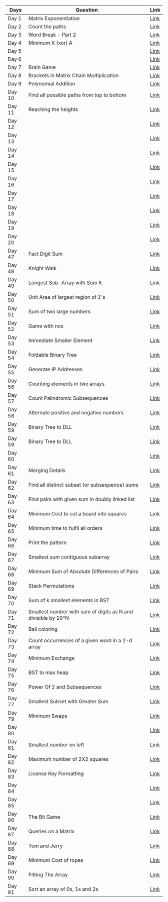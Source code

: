 | Days   | Question  | Link |
|---|---|---|
| Day 1  | Matrix Exponentiation  | [Link](https://practice.geeksforgeeks.org/problems/matrix-exponentiation2711/1)  |
| Day 2  | Count the paths  | [Link](https://practice.geeksforgeeks.org/problems/count-the-paths4332/1)  |
| Day 3  | Word Break - Part 2   | [Link](https://practice.geeksforgeeks.org/problems/word-break-part-23249/1)  | 
| Day 4  | Minimum X (xor) A   | [Link](https://practice.geeksforgeeks.org/problems/x-xor-a-is-minimum-and-set-bits-in-x-b/1)  | 
| Day 5  |    | [Link]()  | 
| Day 6  |    | [Link]()  | 
| Day 7  | Brain Game    | [Link](https://practice.geeksforgeeks.org/problems/brain-game1742/1)  | 
| Day 8  | Brackets in Matrix Chain Multiplication     | [Link](https://practice.geeksforgeeks.org/problems/brackets-in-matrix-chain-multiplication1024/1)  | 
| Day 9  | Polynomial Addition    | [Link](https://practice.geeksforgeeks.org/problems/polynomial-addition/1)  | 
| Day 10 | Find all possible paths from top to bottom    | [Link](https://practice.geeksforgeeks.org/problems/find-all-possible-paths-from-top-to-bottom/1)  | 
| Day 11 |  Reaching the heights  | [Link](https://practice.geeksforgeeks.org/problems/reaching-the-heights1921/1)  | 
| Day 12 |    | [Link]()  | 
| Day 13  |    | [Link]()  | 
| Day 14 |    | [Link]()  | 
| Day 15 |    | [Link]()  | 
| Day 16 |    | [Link]()  | 
| Day 17  |    | [Link]()  | 
| Day 18  |    | [Link]()  | 
| Day 19  |    | [Link]()  | 
| Day 20  |    | [Link]()  | 
| Day 47  |  Fact Digit Sum  | [Link](https://practice.geeksforgeeks.org/problems/fact-digit-sum4125/1)  | 
| Day 48  | Knight Walk  | [Link](https://practice.geeksforgeeks.org/problems/knight-walk4521/1)  | 
| Day 49  |  Longest Sub-Array with Sum K  | [Link](https://practice.geeksforgeeks.org/problems/longest-sub-array-with-sum-k0809/1)  | 
| Day 50  | Unit Area of largest region of 1's   | [Link](https://practice.geeksforgeeks.org/problems/length-of-largest-region-of-1s-1587115620/1)  | 
| Day 51  | Sum of two large numbers   | [Link](https://practice.geeksforgeeks.org/problems/sum-of-numbers-or-number1219/1)  | 
| Day 52  | Game with nos   | [Link](https://practice.geeksforgeeks.org/problems/game-with-nos3123/1)  | 
| Day 53  | Immediate Smaller Element | [Link](https://practice.geeksforgeeks.org/problems/immediate-smaller-element1142/1)  | 
| Day 54  | Foldable Binary Tree   | [Link](https://practice.geeksforgeeks.org/problems/foldable-binary-tree/1)  | 
| Day 55  |  Generate IP Addresses  | [Link](https://practice.geeksforgeeks.org/problems/generate-ip-addresses/1)  | 
| Day 56  | Counting elements in two arrays   | [Link](https://practice.geeksforgeeks.org/problems/counting-elements-in-two-arrays/1)  | 
| Day 57  |  Count Palindromic Subsequences  | [Link](https://practice.geeksforgeeks.org/problems/count-palindromic-subsequences/1)  | 
| Day 58  |  Alternate positive and negative numbers  | [Link](https://practice.geeksforgeeks.org/problems/array-of-alternate-ve-and-ve-nos1401/1)  | 
| Day 59  | Binary Tree to DLL   | [Link](https://practice.geeksforgeeks.org/problems/binary-tree-to-dll/1)  | 
| Day 59  | Binary Tree to DLL   | [Link](https://practice.geeksforgeeks.org/problems/binary-tree-to-dll/1)  | 
| Day 60  |    | [Link]()  | 
| Day 61  | Merging Details   | [Link](https://practice.geeksforgeeks.org/problems/merging-details/1)  | 
| Day 62  |  Find all distinct subset (or subsequence) sums  | [Link](https://practice.geeksforgeeks.org/problems/find-all-distinct-subset-or-subsequence-sums4424/1)  | 
| Day 63  |  Find pairs with given sum in doubly linked list  | [Link](https://practice.geeksforgeeks.org/problems/find-pairs-with-given-sum-in-doubly-linked-list/1)  | 
| Day 64  | Minimum Cost to cut a board into squares | [Link](https://practice.geeksforgeeks.org/problems/minimum-cost-to-cut-a-board-into-squares/1)  | 
| Day 65  | Minimum time to fulfil all orders | [Link](https://practice.geeksforgeeks.org/problems/minimum-time-to-fulfil-all-orders/1)  | 
| Day 66  | Print the pattern | [Link](https://practice.geeksforgeeks.org/problems/print-the-pattern1025/1)  | 
| Day 67  | Smallest sum contiguous subarray | [Link](https://practice.geeksforgeeks.org/problems/smallest-sum-contiguous-subarray/1)  | 
| Day 68  | Minimum Sum of Absolute Differences of Pairs | [Link](https://practice.geeksforgeeks.org/problems/minimum-sum-of-absolute-differences-of-pairs/1)  | 
| Day 69  | Stack Permutations | [Link](https://practice.geeksforgeeks.org/problems/stack-permutations/1)  | 
| Day 70  | Sum of k smallest elements in BST | [Link](https://practice.geeksforgeeks.org/problems/sum-of-k-smallest-elements-in-bst3029/1)  | 
| Day 71  | Smallest number with sum of digits as N and divisible by 10^N | [Link](https://practice.geeksforgeeks.org/problems/smallest-number-with-sum-of-digits-as-n-and-divisible-by-10n4032/1)  | 
| Day 72 | Ball coloring | [Link](https://practice.geeksforgeeks.org/problems/ball-coloring3450/1)  | 
| Day 73  | Count occurrences of a given word in a 2-d array | [Link](https://practice.geeksforgeeks.org/problems/count-occurences-of-a-given-word-in-a-2-d-array/1)  |
| Day 74  | Minimum Exchange | [Link](https://practice.geeksforgeeks.org/problems/distributing-question-papers2513/1)  | 
| Day 75  | BST to max heap | [Link](https://practice.geeksforgeeks.org/problems/bst-to-max-heap/1)  | 
| Day 76  | Power Of 2 and Subsequences | [Link](https://practice.geeksforgeeks.org/problems/power-of-2-and-subsequences0759/1)  | 
| Day 77  | Smallest Subset with Greater Sum | [Link](https://practice.geeksforgeeks.org/problems/smallest-subset-with-greater-sum/1)  | 
| Day 79  | Minimum Swaps | [Link](https://practice.geeksforgeeks.org/problems/minimum-swaps-1649134975/1)  | 
| Day 80  |  | [Link]()  | 
| Day 81  | Smallest number on left | [Link](https://practice.geeksforgeeks.org/problems/smallest-number-on-left3403/1)  | 
| Day 82  |  Maximum number of 2X2 squares  | [Link](https://practice.geeksforgeeks.org/problems/maximum-number-of-22-squares/1)  | 
| Day 83  | License Key Formatting  | [Link](https://practice.geeksforgeeks.org/problems/license-key-formatting/1)  | 
| Day 84  |  | [Link]()  | 
| Day 85  |  | [Link]()  | 
| Day 86  | The Bit Game  | [Link](https://practice.geeksforgeeks.org/problems/the-bit-game2313/1)  | 
| Day 87  | Queries on a Matrix | [Link](https://practice.geeksforgeeks.org/problems/queries-on-a-matrix0443/1)  | 
| Day 88  | Tom and Jerry | [Link](https://practice.geeksforgeeks.org/problems/tom-and-jerry1325/1)  | 
| Day 89  | Minimum Cost of ropes | [Link](https://practice.geeksforgeeks.org/problems/minimum-cost-of-ropes-1587115620/1)  | 
| Day 90  | Fitting The Array | [Link](https://practice.geeksforgeeks.org/problems/fitting-the-array1514/1)  | 
| Day 91  | Sort an array of 0s, 1s and 2s | [Link](https://practice.geeksforgeeks.org/problems/sort-an-array-of-0s-1s-and-2s4231/1)  | 